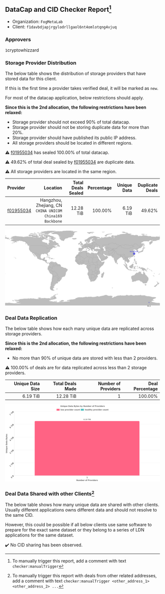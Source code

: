 ## DataCap and CID Checker Report[^1]
 - Organization: `FogMetaLab`
 - Client: `f1davbdjapjrgylodrllgaol6nt4omlotqng4vjuq`
### Approvers
`1`cryptowhizzard

### Storage Provider Distribution
The below table shows the distribution of storage providers that have stored data for this client.

If this is the first time a provider takes verified deal, it will be marked as `new`.

For most of the datacap application, below restrictions should apply.

**Since this is the 2nd allocation, the following restrictions have been relaxed:**
 - Storage provider should not exceed 90% of total datacap.
 - Storage provider should not be storing duplicate data for more than 20%.
 - Storage provider should have published its public IP address.
 - All storage providers should be located in different regions.

⚠️ [f01955034](https://filfox.info/en/address/f01955034) has sealed 100.00% of total datacap.

⚠️ 49.62% of total deal sealed by [f01955034](https://filfox.info/en/address/f01955034) are duplicate data.

⚠️ All storage providers are located in the same region.

| Provider                                              |                                                    Location | Total Deals Sealed | Percentage | Unique Data | Duplicate Deals |
| :---------------------------------------------------- | ----------------------------------------------------------: | -----------------: | ---------: | ----------: | --------------: |
| [f01955034](https://filfox.info/en/address/f01955034) | Hangzhou, Zhejiang, CN<br/>`CHINA UNICOM China169 Backbone` |          12.28 TiB |    100.00% |    6.19 TiB |          49.62% |

<img src="https://raw.githubusercontent.com/data-preservation-programs/filplus-checker-assets/main/filecoin-project/filecoin-plus-large-datasets/issues/1741/1690556625239.png"/>

### Deal Data Replication
The below table shows how each many unique data are replicated across storage providers.


**Since this is the 2nd allocation, the following restrictions have been relaxed:**
- No more than 90% of unique data are stored with less than 2 providers.

⚠️ 100.00% of deals are for data replicated across less than 2 storage providers.

| Unique Data Size | Total Deals Made | Number of Providers | Deal Percentage |
| ---------------: | ---------------: | ------------------: | --------------: |
|         6.19 TiB |        12.28 TiB |                   1 |         100.00% |

<img src="https://raw.githubusercontent.com/data-preservation-programs/filplus-checker-assets/main/filecoin-project/filecoin-plus-large-datasets/issues/1741/1690556626116.png"/>

### Deal Data Shared with other Clients[^3]
The below table shows how many unique data are shared with other clients.
Usually different applications owns different data and should not resolve to the same CID.

However, this could be possible if all below clients use same software to prepare for the exact same dataset or they belong to a series of LDN applications for the same dataset.

✔️ No CID sharing has been observed.

[^1]: To manually trigger this report, add a comment with text `checker:manualTrigger`

[^2]: Deals from those addresses are combined into this report as they are specified with `checker:manualTrigger`

[^3]: To manually trigger this report with deals from other related addresses, add a comment with text `checker:manualTrigger <other_address_1> <other_address_2> ...`
